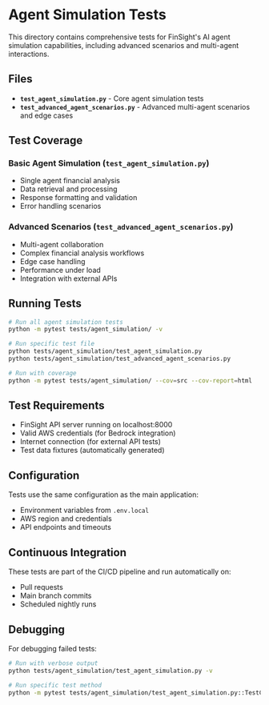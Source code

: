 # Agent Simulation Tests

This directory contains comprehensive tests for FinSight's AI agent simulation capabilities, including advanced scenarios and multi-agent interactions.

## Files

- **`test_agent_simulation.py`** - Core agent simulation tests
- **`test_advanced_agent_scenarios.py`** - Advanced multi-agent scenarios and edge cases

## Test Coverage

### Basic Agent Simulation (`test_agent_simulation.py`)
- Single agent financial analysis
- Data retrieval and processing
- Response formatting and validation
- Error handling scenarios

### Advanced Scenarios (`test_advanced_agent_scenarios.py`)
- Multi-agent collaboration
- Complex financial analysis workflows
- Edge case handling
- Performance under load
- Integration with external APIs

## Running Tests

```bash
# Run all agent simulation tests
python -m pytest tests/agent_simulation/ -v

# Run specific test file
python tests/agent_simulation/test_agent_simulation.py
python tests/agent_simulation/test_advanced_agent_scenarios.py

# Run with coverage
python -m pytest tests/agent_simulation/ --cov=src --cov-report=html
```

## Test Requirements

- FinSight API server running on localhost:8000
- Valid AWS credentials (for Bedrock integration)
- Internet connection (for external API tests)
- Test data fixtures (automatically generated)

## Configuration

Tests use the same configuration as the main application:
- Environment variables from `.env.local`
- AWS region and credentials
- API endpoints and timeouts

## Continuous Integration

These tests are part of the CI/CD pipeline and run automatically on:
- Pull requests
- Main branch commits
- Scheduled nightly runs

## Debugging

For debugging failed tests:
```bash
# Run with verbose output
python tests/agent_simulation/test_agent_simulation.py -v

# Run specific test method
python -m pytest tests/agent_simulation/test_agent_simulation.py::TestClass::test_method -v -s
``` 